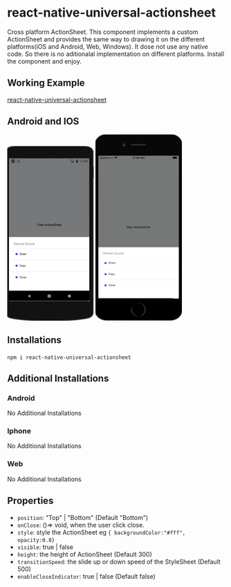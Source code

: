# react-native-universal-actionsheet
 Cross platform ActionSheet. This component implements a custom ActionSheet and provides the same way to drawing it on the different platforms(iOS and Android, Web, Windows). It dose not use any native code. So there is no aditionalal implementation on different platforms. Install the component and enjoy.
 
 ## Working Example
 [react-native-universal-actionsheet](https://snack.expo.io/@alentoma/react-native-universal-actionsheet)
 
 ## Android and IOS
 <div>
 <img src="https://github.com/AlenToma/react-native-universal-actionsheet/blob/main/images/android.PNG" width="200"/>
 
 
 <img src="https://github.com/AlenToma/react-native-universal-actionsheet/blob/main/images/iphone.PNG" width="200"/>
 </div>
 
 
## Installations

`npm i react-native-universal-actionsheet`

## Additional Installations

### Android
No Additional Installations

### Iphone
No Additional Installations

### Web
No Additional Installations

## Properties
* `position`: "Top" | "Bottom" (Default "Bottom")
* `onClose`: ()=> void, when the user click close.
* `style`: style the ActionSheet eg `{ backgroundColor:"#fff", opacity:0.8}`
* `visible`: true | false
* `height`: the height of ActionSheet (Default 300) 
* `transitionSpeed`: the slide up or down speed of the StyleSheet (Default 500)
* `enableCloseIndicator`: true | false (Default false)

